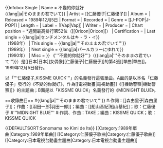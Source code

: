 {{Infobox Single 
| Name           = 不變的你就好<br />{{lang|ja|そのままの君でいて}}
| Artist         = [[仁藤優子|仁藤優子]]
| Album          = 
| Released       = 1989年12月5日
| Format         = 
| Recorded       = 
| Genre          = [[J-POP|J-POP]]
| Length         = 
| Label          = [[Vap|Vap]]
| Writer         = 
| Producer       = 
| Chart position = *週間最高排行第52位（[[Oricon|Oricon]]）
| Certification  = 
| Last single    = {{lang|ja|センチメンタルはキ・ラ・イ}} <br />（1988年）
| This single    = {{lang|ja|'''そのままの君でいて'''}}<br />（1989年）
| Next single    = {{lang|ja|パールカラーにゆれて}}<br />（1990年）
| Misc           = 
}}
《'''不變的你就好'''》（{{lang|ja|'''そのままの君でいて'''}}）是[[日本|日本]]女偶像[[仁藤優子|仁藤優子]]的第4張[[單曲|單曲]]。1989年12月5日發行。

以「'''仁藤優子,KISSME QUICK'''」的名義發行這張單曲。A面的是以本名「仁藤優子」發行的《不變的你就好》，作為[[電視動畫|電視動畫]]《[[機動警察|機動警察]]》的主題曲；B面是以「KISSME QUICK」名義發行的《MIDNIGHT BLUE》。

==收錄曲目==
#{{lang|ja|'''そのままの君でいて'''}}
#:作詞：[[森由里子|森由里子]]；作曲：[[羽田一郎|羽田一郎]]；編曲：[[船山基紀|船山基紀]]；歌：仁藤優子
#'''MIDNIGHT BLUE'''
#:作詞、作曲：TAKE；編曲：KISSME QUICK；歌：KISSME QUICK

{{DEFAULTSORT:Sonomama no Kimi de Ite}}
[[Category:1989年單曲|Category:1989年單曲]]
[[Category:仁藤優子歌曲|Category:仁藤優子歌曲]]
[[Category:日本電視台動畫主題曲|Category:日本電視台動畫主題曲]]
